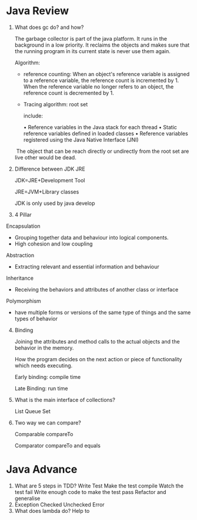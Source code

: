 # Java Review

1. What does gc do? and how?

   The garbage collector is part of the java platform. It runs in the background in a low priority. It reclaims the objects and makes sure that the running program in its current state is never use them again.

   Algorithm: 

   - reference counting:  When an object's reference variable is assigned to a reference variable, the reference count is incremented by 1. When the reference variable no longer refers to an object, the reference count is decremented by 1.

   - Tracing algorithm: root set

     include: 

     • Reference variables in the Java stack for each thread
     • Static reference variables defined in loaded classes
     • Reference variables registered using the Java Native Interface (JNI)

   ​		The object that can be reach directly or undirectly from the root set are live other would be dead.

2. Difference between JDK JRE

   JDK=JRE+Development Tool

   JRE=JVM+Library classes

   JDK is only used by java develop

3.  4 Pillar

   Encapsulation

   - Grouping together data and behaviour into logical components.
   - High cohesion and low coupling

   Abstraction

   - Extracting relevant and essential information and behaviour

   Inheritance

   - Receiving the behaviors and attributes of another class or interface

   Polymorphism

   - have multiple forms or versions of the same type of things and the same types of behavior

4. Binding

   Joining the attributes and method calls to the actual objects and the behavior in the memory.

   How the program decides on the next action or piece of functionality which needs executing.

   Early binding: compile time

   Late Binding: run time

5. What is the main interface of collections?

   List Queue Set

6. Two way we can compare?

   Comparable compareTo

   Comparator compareTo and equals


# Java Advance
1. What are 5 steps in TDD?
Write Test
Make the test compile
Watch the test fail
Write enough code to make the test pass
Refactor and generalise
2. Exception
Checked Unchecked Error
3. What does lambda do?
Help to 
